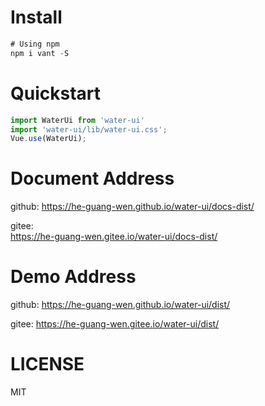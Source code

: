 



# Install

```javascript
# Using npm
npm i vant -S
```

# Quickstart
```javascript
import WaterUi from 'water-ui'
import 'water-ui/lib/water-ui.css';
Vue.use(WaterUi);
```

# Document Address
github:
<https://he-guang-wen.github.io/water-ui/docs-dist/>

gitee:  
<https://he-guang-wen.gitee.io/water-ui/docs-dist/>


# Demo Address
github:
<https://he-guang-wen.github.io/water-ui/dist/>

gitee: 
<https://he-guang-wen.gitee.io/water-ui/dist/>

# LICENSE
MIT
